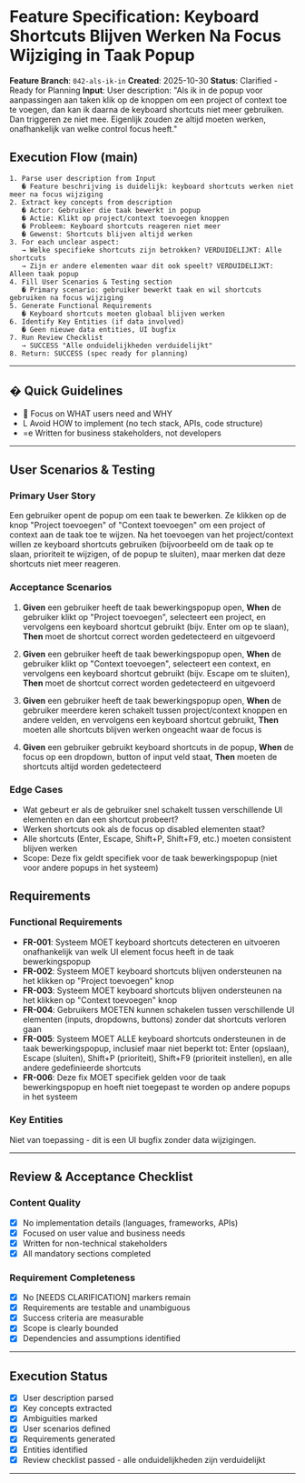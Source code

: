 # Feature Specification: Keyboard Shortcuts Blijven Werken Na Focus Wijziging in Taak Popup

**Feature Branch**: `042-als-ik-in`
**Created**: 2025-10-30
**Status**: Clarified - Ready for Planning
**Input**: User description: "Als ik in de popup voor aanpassingen aan taken klik op de knoppen om een project of context toe te voegen, dan kan ik daarna de keyboard shortcuts niet meer gebruiken. Dan triggeren ze niet mee. Eigenlijk zouden ze altijd moeten werken, onafhankelijk van welke control focus heeft."

## Execution Flow (main)
```
1. Parse user description from Input
   � Feature beschrijving is duidelijk: keyboard shortcuts werken niet meer na focus wijziging
2. Extract key concepts from description
   � Actor: Gebruiker die taak bewerkt in popup
   � Actie: Klikt op project/context toevoegen knoppen
   � Probleem: Keyboard shortcuts reageren niet meer
   � Gewenst: Shortcuts blijven altijd werken
3. For each unclear aspect:
   → Welke specifieke shortcuts zijn betrokken? VERDUIDELIJKT: Alle shortcuts
   → Zijn er andere elementen waar dit ook speelt? VERDUIDELIJKT: Alleen taak popup
4. Fill User Scenarios & Testing section
   � Primary scenario: gebruiker bewerkt taak en wil shortcuts gebruiken na focus wijziging
5. Generate Functional Requirements
   � Keyboard shortcuts moeten globaal blijven werken
6. Identify Key Entities (if data involved)
   � Geen nieuwe data entities, UI bugfix
7. Run Review Checklist
   → SUCCESS "Alle onduidelijkheden verduidelijkt"
8. Return: SUCCESS (spec ready for planning)
```

---

## � Quick Guidelines
-  Focus on WHAT users need and WHY
- L Avoid HOW to implement (no tech stack, APIs, code structure)
- =e Written for business stakeholders, not developers

---

## User Scenarios & Testing

### Primary User Story
Een gebruiker opent de popup om een taak te bewerken. Ze klikken op de knop "Project toevoegen" of "Context toevoegen" om een project of context aan de taak toe te wijzen. Na het toevoegen van het project/context willen ze keyboard shortcuts gebruiken (bijvoorbeeld om de taak op te slaan, prioriteit te wijzigen, of de popup te sluiten), maar merken dat deze shortcuts niet meer reageren.

### Acceptance Scenarios
1. **Given** een gebruiker heeft de taak bewerkingspopup open, **When** de gebruiker klikt op "Project toevoegen", selecteert een project, en vervolgens een keyboard shortcut gebruikt (bijv. Enter om op te slaan), **Then** moet de shortcut correct worden gedetecteerd en uitgevoerd

2. **Given** een gebruiker heeft de taak bewerkingspopup open, **When** de gebruiker klikt op "Context toevoegen", selecteert een context, en vervolgens een keyboard shortcut gebruikt (bijv. Escape om te sluiten), **Then** moet de shortcut correct worden gedetecteerd en uitgevoerd

3. **Given** een gebruiker heeft de taak bewerkingspopup open, **When** de gebruiker meerdere keren schakelt tussen project/context knoppen en andere velden, en vervolgens een keyboard shortcut gebruikt, **Then** moeten alle shortcuts blijven werken ongeacht waar de focus is

4. **Given** een gebruiker gebruikt keyboard shortcuts in de popup, **When** de focus op een dropdown, button of input veld staat, **Then** moeten de shortcuts altijd worden gedetecteerd

### Edge Cases
- Wat gebeurt er als de gebruiker snel schakelt tussen verschillende UI elementen en dan een shortcut probeert?
- Werken shortcuts ook als de focus op disabled elementen staat?
- Alle shortcuts (Enter, Escape, Shift+P, Shift+F9, etc.) moeten consistent blijven werken
- Scope: Deze fix geldt specifiek voor de taak bewerkingspopup (niet voor andere popups in het systeem)

## Requirements

### Functional Requirements
- **FR-001**: Systeem MOET keyboard shortcuts detecteren en uitvoeren onafhankelijk van welk UI element focus heeft in de taak bewerkingspopup
- **FR-002**: Systeem MOET keyboard shortcuts blijven ondersteunen na het klikken op "Project toevoegen" knop
- **FR-003**: Systeem MOET keyboard shortcuts blijven ondersteunen na het klikken op "Context toevoegen" knop
- **FR-004**: Gebruikers MOETEN kunnen schakelen tussen verschillende UI elementen (inputs, dropdowns, buttons) zonder dat shortcuts verloren gaan
- **FR-005**: Systeem MOET ALLE keyboard shortcuts ondersteunen in de taak bewerkingspopup, inclusief maar niet beperkt tot: Enter (opslaan), Escape (sluiten), Shift+P (prioriteit), Shift+F9 (prioriteit instellen), en alle andere gedefinieerde shortcuts
- **FR-006**: Deze fix MOET specifiek gelden voor de taak bewerkingspopup en hoeft niet toegepast te worden op andere popups in het systeem

### Key Entities
Niet van toepassing - dit is een UI bugfix zonder data wijzigingen.

---

## Review & Acceptance Checklist

### Content Quality
- [x] No implementation details (languages, frameworks, APIs)
- [x] Focused on user value and business needs
- [x] Written for non-technical stakeholders
- [x] All mandatory sections completed

### Requirement Completeness
- [x] No [NEEDS CLARIFICATION] markers remain
- [x] Requirements are testable and unambiguous
- [x] Success criteria are measurable
- [x] Scope is clearly bounded
- [x] Dependencies and assumptions identified

---

## Execution Status

- [x] User description parsed
- [x] Key concepts extracted
- [x] Ambiguities marked
- [x] User scenarios defined
- [x] Requirements generated
- [x] Entities identified
- [x] Review checklist passed - alle onduidelijkheden zijn verduidelijkt

---
